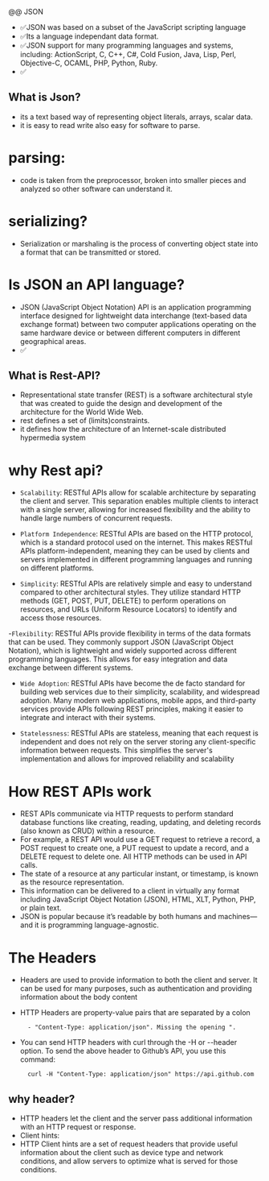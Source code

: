 @@ JSON

- ✅JSON was based on a subset of the JavaScript scripting language
- ✅Its a language independant data format.
- ✅JSON support for many programming languages and systems, including: ActionScript, C, C++, C#, Cold Fusion, Java, Lisp, Perl, Objective-C, OCAML, PHP, Python, Ruby.
- ✅

## What is Json?
- its a text based way of representing object literals, arrays, scalar data.
- it is easy to read write also easy for software to parse.



# parsing:
- code is taken from the preprocessor, broken into smaller pieces and analyzed so other software can understand it.

# serializing?
- Serialization or marshaling is the process of converting object state into a format that can be transmitted or stored.




# Is JSON an API language?
- JSON (JavaScript Object Notation) API is an application programming interface designed for lightweight data interchange (text-based data exchange format) 
between two computer applications operating on the same hardware device or between different computers in different geographical areas.
- ✅

## What is Rest-API?
- Representational state transfer (REST) is a software architectural style that was created to guide the design and development of the architecture for the World Wide Web. 
- rest defines a set of (limits)constraints. 
- it defines how the architecture of an Internet-scale distributed hypermedia system


# why Rest api?
- `Scalability`: RESTful APIs allow for scalable architecture by separating the client and server. This separation enables multiple clients to interact with a single server, allowing for increased flexibility and the ability to handle large numbers of concurrent requests.

- `Platform Independence`: RESTful APIs are based on the HTTP protocol, which is a standard protocol used on the internet. This makes RESTful APIs platform-independent, meaning they can be used by clients and servers implemented in different programming languages and running on different platforms.

- `Simplicity`: RESTful APIs are relatively simple and easy to understand compared to other architectural styles. They utilize standard HTTP methods (GET, POST, PUT, DELETE) to perform operations on resources, and URLs (Uniform Resource Locators) to identify and access those resources.

-`Flexibility`: RESTful APIs provide flexibility in terms of the data formats that can be used. They commonly support JSON (JavaScript Object Notation), which is lightweight and widely supported across different programming languages. This allows for easy integration and data exchange between different systems.

- `Wide Adoption`: RESTful APIs have become the de facto standard for building web services due to their simplicity, scalability, and widespread adoption. Many modern web applications, mobile apps, and third-party services provide APIs following REST principles, making it easier to integrate and interact with their systems.

- `Statelessness`: RESTful APIs are stateless, meaning that each request is independent and does not rely on the server storing any client-specific information between requests. This simplifies the server's implementation and allows for improved reliability and scalability






# How REST APIs work
- REST APIs communicate via HTTP requests to perform standard database functions like creating, reading, updating, and deleting records (also known as CRUD) within a resource.
- For example, a REST API would use a GET request to retrieve a record, a POST request to create one, a PUT request to update a record, and a DELETE request to delete one. All HTTP methods can be used in API calls. 
- The state of a resource at any particular instant, or timestamp, is known as the resource representation.
- This information can be delivered to a client in virtually any format including JavaScript Object Notation (JSON), HTML, XLT, Python, PHP, or plain text.
- JSON is popular because it’s readable by both humans and machines—and it is programming language-agnostic.

# The Headers
- Headers are used to provide information to both the client and server. It can be used for many purposes, such as authentication and providing information about the body content
- HTTP Headers are property-value pairs that are separated by a colon
        
        - "Content-Type: application/json". Missing the opening ".
- You can send HTTP headers with curl through the -H or --header option. To send the above header to Github’s API, you use this command:

        curl -H "Content-Type: application/json" https://api.github.com
        
 ## why header?
 - HTTP headers let the client and the server pass additional information with an HTTP request or response.
 - Client hints:
- HTTP Client hints are a set of request headers that provide useful information about the client such as device type and network conditions, and allow servers to optimize what is served for those conditions.





